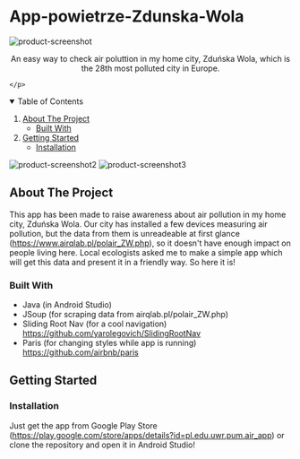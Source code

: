 # App-powietrze-Zdunska-Wola
![product-screenshot](https://i.imgur.com/0n83l9f.jpg)


  <p align="center">
    An easy way to check air poluttion in my home city, Zduńska Wola, which is the 28th most polluted city in Europe.
	
	</p>



<!-- TABLE OF CONTENTS -->
<details open="open">
  <summary>Table of Contents</summary>
  <ol>
    <li>
      <a href="#about-the-project">About The Project</a>
      <ul>
        <li><a href="#built-with">Built With</a></li>
      </ul>
    </li>
    <li>
      <a href="#getting-started">Getting Started</a>
      <ul>
        <li><a href="#installation">Installation</a></li>
      </ul>
    </li>
  </ol>
</details>


![product-screenshot2](https://i.imgur.com/gaRofVY.png)
![product-screenshot3](https://i.imgur.com/bQtBqQj.png)
<!-- ABOUT THE PROJECT -->
## About The Project


This app has been made to raise awareness about air pollution in my home city, Zduńska Wola. 
Our city has installed a few devices measuring air pollution, but the data from them is unreadeable at first glance (https://www.airqlab.pl/polair_ZW.php), so it doesn't have enough impact on people living here.
Local ecologists asked me to make a simple app which will get this data and present it in a friendly way. So here it is!


### Built With


* Java (in Android Studio)
* JSoup (for scraping data from airqlab.pl/polair_ZW.php)
* Sliding Root Nav (for a cool navigation) https://github.com/yarolegovich/SlidingRootNav
* Paris (for changing styles while app is running) https://github.com/airbnb/paris


<!-- GETTING STARTED -->
## Getting Started


### Installation

Just get the app from Google Play Store (https://play.google.com/store/apps/details?id=pl.edu.uwr.pum.air_app) or clone the repository and open it in Android Studio!




